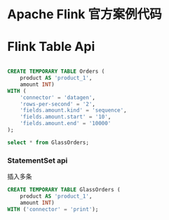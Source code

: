 # Apache Flink 官方案例代码


# Flink Table Api

```sql

CREATE TEMPORARY TABLE Orders (
    product AS 'product_1', 
    amount INT) 
WITH (
    'connector' = 'datagen',
    'rows-per-second' = '2',
    'fields.amount.kind' = 'sequence',
    'fields.amount.start' = '10',
    'fields.amount.end' = '10000'
);

select * from GlassOrders;


```

### StatementSet api

插入多条
```sql
CREATE TEMPORARY TABLE GlassOrders (
    product AS 'product_1', 
    amount INT) 
WITH ('connector' = 'print');

```


